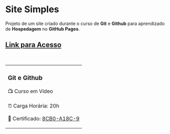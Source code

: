 
<h1>Site Simples</h1>

<p>Projeto de um site criado durante o curso de <strong>Git</strong> e <strong>Github</strong> para aprendizado de <strong>Hospedagem</strong> no <strong>GitHub Pages</strong>.</p>

<h2><a href="https://yasminelima.github.io/projeto-site/" target="_blank">Link para Acesso</a></h2><br>

<table>
    <tr>
        <td>
        <h3>Git e Github</h3>
        <p>📺  Curso em Vídeo <br><br> ⏰ Carga Horária: 20h<br><br> 📜 Certificado: <a href="https://www.cursoemvideo.com/validacao-de-certificado/?codigo=8CB0-A18C-9" target="_blank">8CB0-A18C-9</a></p>
        </td>
    </tr>
